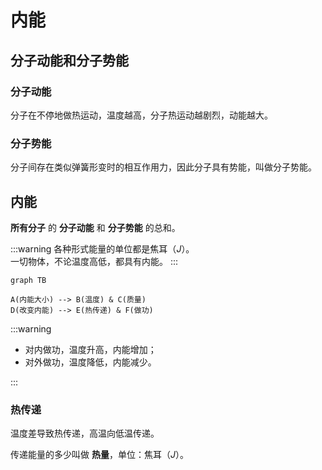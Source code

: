 # 内能

## 分子动能和分子势能

### 分子动能

分子在不停地做热运动，温度越高，分子热运动越剧烈，动能越大。

### 分子势能

分子间存在类似弹簧形变时的相互作用力，因此分子具有势能，叫做分子势能。

## 内能

**所有分子** 的 **分子动能** 和 **分子势能** 的总和。

:::warning
各种形式能量的单位都是焦耳（$J$）。  
一切物体，不论温度高低，都具有内能。
:::

```mermaid
graph TB

A(内能大小) --> B(温度) & C(质量)
D(改变内能) --> E(热传递) & F(做功)
```

:::warning

- 对内做功，温度升高，内能增加；
- 对外做功，温度降低，内能减少。

:::

### 热传递

温度差导致热传递，高温向低温传递。

传递能量的多少叫做 **热量**，单位：焦耳（$J$）。
